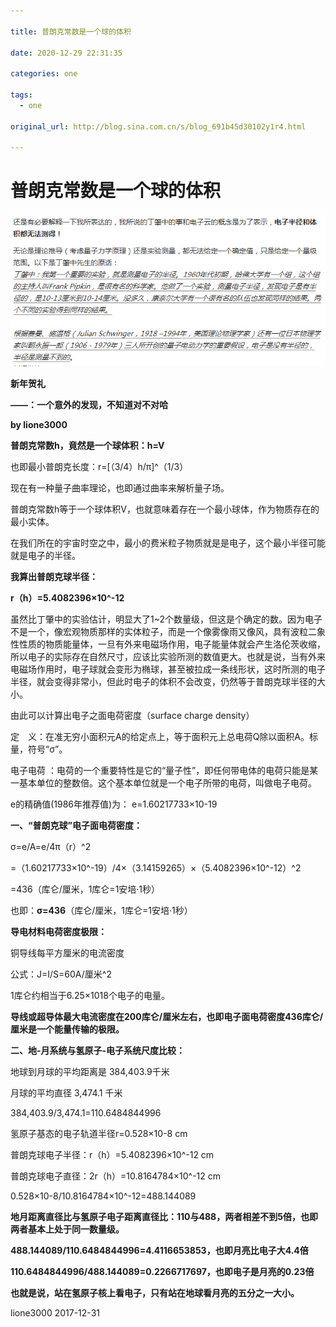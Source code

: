 ```yaml
---

title: 普朗克常数是一个球的体积

date: 2020-12-29 22:31:35

categories: one

tags: 
  - one

original_url: http://blog.sina.com.cn/s/blog_691b45d30102y1r4.html

---
```



# 普朗克常数是一个球的体积

[![一个意外的发现，不知道对不对哈](assets/1609252295-87e6f76fde10ff0f2830089cf1e40a65.jpg "一个意外的发现，不知道对不对哈")](http://album.sina.com.cn/pic/001Vl1Bhzy7h13ZYS0Z65)  

**新年贺礼**

**——：一个意外的发现，不知道对不对哈**

**by lione3000**

**普朗克常数h，竟然是一个球体积：h=V**

也即最小普朗克长度：r=\[（3/4）h/π\]^（1/3）

现在有一种量子曲率理论，也即通过曲率来解析量子场。

普朗克常数h等于一个球体积V，也就意味着存在一个最小球体，作为物质存在的最小实体。

在我们所在的宇宙时空之中，最小的费米粒子物质就是是电子，这个最小半径可能就是电子的半径。

**我算出普朗克球半径：**

**r（h）=5.4082396×10^-12** 

虽然比丁肇中的实验估计，明显大了1~2个数量级，但这是个确定的数。因为电子不是一个，像宏观物质那样的实体粒子，而是一个像雾像雨又像风，具有波粒二象性性质的物质能量体，一旦有外来电磁场作用，电子能量体就会产生洛伦茨收缩，所以电子的实际存在自然尺寸，应该比实验所测的数值更大。也就是说，当有外来电磁场作用时，电子球就会变形为椭球，甚至被拉成一条线形状，这时所测的电子半径，就会变得非常小，但此时电子的体积不会改变，仍然等于普朗克球半径的大小。

由此可以计算出电子之面电荷密度（surface charge density）

定　义：在准无穷小面积元A的给定点上，等于面积元上总电荷Q除以面积A。标量，符号“σ”。

电子电荷 ：电荷的一个重要特性是它的“量子性”，即任何带电体的电荷只能是某一基本单位的整数倍。这个基本单位就是一个电子所带的电荷，叫做电子电荷。

e的精确值(1986年推荐值)为： e=1.60217733×10-19

**一、“普朗克球”电子面电荷密度：**

σ=e/A=e/4π（r）^2

\=（1.60217733×10^-19）/4×（3.14159265）×（5.4082396×10^-12）^2

\=436（库仑/厘米，1库仑=1安培·1秒）

也即：**σ=436**（库仑/厘米，1库仑=1安培·1秒）

**导电材料电荷密度极限：**

铜导线每平方厘米的电流密度

公式：J=I/S=60A/厘米^2

1库仑约相当于6.25×1018个电子的电量。

**导线或超导体最大电流密度在200库仑/厘米左右，也即电子面电荷密度436库仑/厘米是一个能量传输的极限。**

**二、地-月系统与氢原子-电子系统尺度比较：**

地球到月球的平均距离是 384,403.9千米

月球的平均直径 3,474.1 千米 

384,403.9/3,474.1=110.6484844996

氢原子基态的电子轨道半径r=0.528×10-8 cm

普朗克球电子半径：r（h）=5.4082396×10^-12 cm

普朗克球电子直径：2r（h）=10.8164784×10^-12 cm

0.528×10-8/10.8164784×10^-12=488.144089

**地月距离直径比与氢原子电子距离直径比：110与488，两者相差不到5倍，也即两者基本上处于同一数量级。**

**488.144089/110.6484844996=4.4116653853，也即月亮比电子大4.4倍**

**110.6484844996/488.144089=0.2266717697，也即电子是月亮的0.23倍**

**也就是说，站在氢原子核上看电子，只有站在地球看月亮的五分之一大小。**

lione3000 2017-12-31